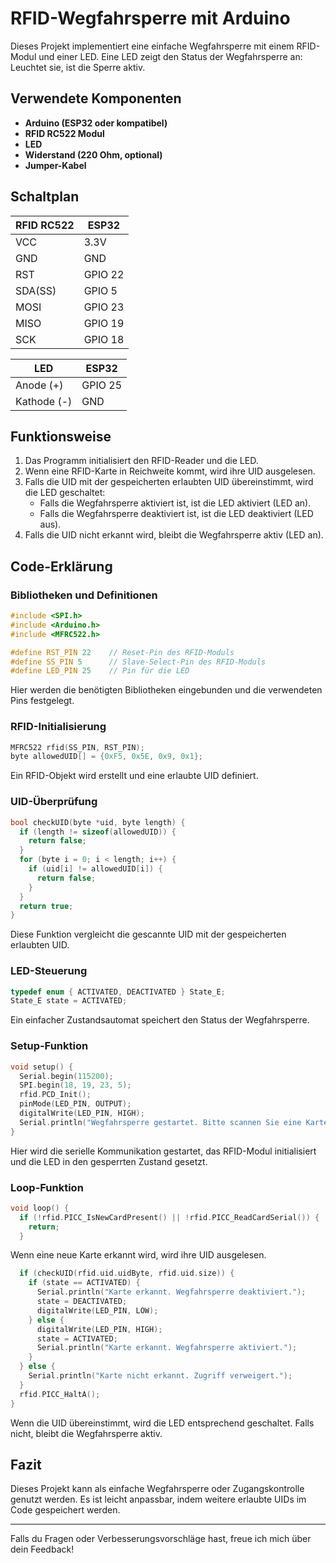 # RFID-Wegfahrsperre mit Arduino

Dieses Projekt implementiert eine einfache Wegfahrsperre mit einem RFID-Modul und einer LED. Eine LED zeigt den Status der Wegfahrsperre an: Leuchtet sie, ist die Sperre aktiv.

## Verwendete Komponenten

- **Arduino (ESP32 oder kompatibel)**
- **RFID RC522 Modul**
- **LED**
- **Widerstand (220 Ohm, optional)**
- **Jumper-Kabel**

## Schaltplan

| RFID RC522 | ESP32   |
| ---------- | ------- |
| VCC        | 3.3V    |
| GND        | GND     |
| RST        | GPIO 22 |
| SDA(SS)    | GPIO 5  |
| MOSI       | GPIO 23 |
| MISO       | GPIO 19 |
| SCK        | GPIO 18 |

| LED         | ESP32   |
| ----------- | ------- |
| Anode (+)   | GPIO 25 |
| Kathode (-) | GND     |

## Funktionsweise

1. Das Programm initialisiert den RFID-Reader und die LED.
2. Wenn eine RFID-Karte in Reichweite kommt, wird ihre UID ausgelesen.
3. Falls die UID mit der gespeicherten erlaubten UID übereinstimmt, wird die LED geschaltet:
   - Falls die Wegfahrsperre aktiviert ist, ist die LED aktiviert (LED an).
   - Falls die Wegfahrsperre deaktiviert ist, ist die LED deaktiviert (LED aus).
4. Falls die UID nicht erkannt wird, bleibt die Wegfahrsperre aktiv (LED an).

## Code-Erklärung

### Bibliotheken und Definitionen

```cpp
#include <SPI.h>
#include <Arduino.h>
#include <MFRC522.h>

#define RST_PIN 22    // Reset-Pin des RFID-Moduls
#define SS_PIN 5      // Slave-Select-Pin des RFID-Moduls
#define LED_PIN 25    // Pin für die LED
```

Hier werden die benötigten Bibliotheken eingebunden und die verwendeten Pins festgelegt.

### RFID-Initialisierung

```cpp
MFRC522 rfid(SS_PIN, RST_PIN);
byte allowedUID[] = {0xF5, 0x5E, 0x9, 0x1};
```

Ein RFID-Objekt wird erstellt und eine erlaubte UID definiert.

### UID-Überprüfung

```cpp
bool checkUID(byte *uid, byte length) {
  if (length != sizeof(allowedUID)) {
    return false;
  }
  for (byte i = 0; i < length; i++) {
    if (uid[i] != allowedUID[i]) {
      return false;
    }
  }
  return true;
}
```

Diese Funktion vergleicht die gescannte UID mit der gespeicherten erlaubten UID.

### LED-Steuerung

```cpp
typedef enum { ACTIVATED, DEACTIVATED } State_E;
State_E state = ACTIVATED;
```

Ein einfacher Zustandsautomat speichert den Status der Wegfahrsperre.

### Setup-Funktion

```cpp
void setup() {
  Serial.begin(115200);
  SPI.begin(18, 19, 23, 5);
  rfid.PCD_Init();
  pinMode(LED_PIN, OUTPUT);
  digitalWrite(LED_PIN, HIGH);
  Serial.println("Wegfahrsperre gestartet. Bitte scannen Sie eine Karte.");
}
```

Hier wird die serielle Kommunikation gestartet, das RFID-Modul initialisiert und die LED in den gesperrten Zustand gesetzt.

### Loop-Funktion

```cpp
void loop() {
  if (!rfid.PICC_IsNewCardPresent() || !rfid.PICC_ReadCardSerial()) {
    return;
  }
```

Wenn eine neue Karte erkannt wird, wird ihre UID ausgelesen.

```cpp
  if (checkUID(rfid.uid.uidByte, rfid.uid.size)) {
    if (state == ACTIVATED) {
      Serial.println("Karte erkannt. Wegfahrsperre deaktiviert.");
      state = DEACTIVATED;
      digitalWrite(LED_PIN, LOW);
    } else {
      digitalWrite(LED_PIN, HIGH);
      state = ACTIVATED;
      Serial.println("Karte erkannt. Wegfahrsperre aktiviert.");
    }
  } else {
    Serial.println("Karte nicht erkannt. Zugriff verweigert.");
  }
  rfid.PICC_HaltA();
}
```

Wenn die UID übereinstimmt, wird die LED entsprechend geschaltet. Falls nicht, bleibt die Wegfahrsperre aktiv.

## Fazit

Dieses Projekt kann als einfache Wegfahrsperre oder Zugangskontrolle genutzt werden. Es ist leicht anpassbar, indem weitere erlaubte UIDs im Code gespeichert werden.

---

Falls du Fragen oder Verbesserungsvorschläge hast, freue ich mich über dein Feedback!

